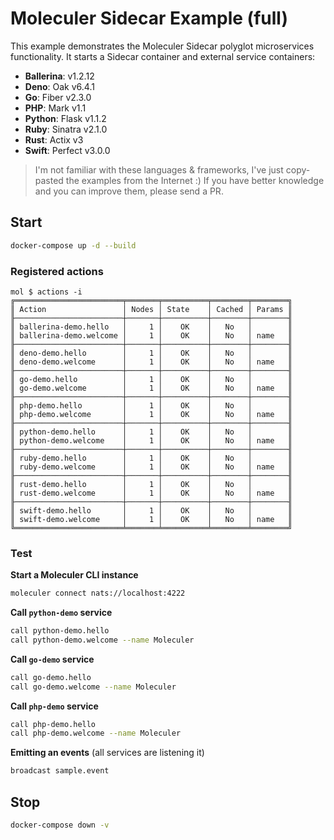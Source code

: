 # Moleculer Sidecar Example (full)

This example demonstrates the Moleculer Sidecar polyglot microservices functionality. It starts a Sidecar container and external service containers:

- **Ballerina**: v1.2.12
- **Deno**: Oak v6.4.1
- **Go**: Fiber v2.3.0
- **PHP**: Mark v1.1
- **Python**: Flask v1.1.2
- **Ruby**: Sinatra v2.1.0
- **Rust**: Actix v3
- **Swift**: Perfect v3.0.0

>I'm not familiar with these languages & frameworks, I've just copy-pasted the examples from the Internet :) If you have better knowledge and you can improve them, please send a PR.

## Start

```bash
docker-compose up -d --build
```

### Registered actions
```
mol $ actions -i
╔════════════════════════╤═══════╤══════════╤════════╤════════╗
║ Action                 │ Nodes │ State    │ Cached │ Params ║
╟────────────────────────┼───────┼──────────┼────────┼────────╢
║ ballerina-demo.hello   │     1 │    OK    │   No   │        ║
║ ballerina-demo.welcome │     1 │    OK    │   No   │ name   ║
╟────────────────────────┼───────┼──────────┼────────┼────────╢
║ deno-demo.hello        │     1 │    OK    │   No   │        ║
║ deno-demo.welcome      │     1 │    OK    │   No   │ name   ║
╟────────────────────────┼───────┼──────────┼────────┼────────╢
║ go-demo.hello          │     1 │    OK    │   No   │        ║
║ go-demo.welcome        │     1 │    OK    │   No   │ name   ║
╟────────────────────────┼───────┼──────────┼────────┼────────╢
║ php-demo.hello         │     1 │    OK    │   No   │        ║
║ php-demo.welcome       │     1 │    OK    │   No   │ name   ║
╟────────────────────────┼───────┼──────────┼────────┼────────╢
║ python-demo.hello      │     1 │    OK    │   No   │        ║
║ python-demo.welcome    │     1 │    OK    │   No   │ name   ║
╟────────────────────────┼───────┼──────────┼────────┼────────╢
║ ruby-demo.hello        │     1 │    OK    │   No   │        ║
║ ruby-demo.welcome      │     1 │    OK    │   No   │ name   ║
╟────────────────────────┼───────┼──────────┼────────┼────────╢
║ rust-demo.hello        │     1 │    OK    │   No   │        ║
║ rust-demo.welcome      │     1 │    OK    │   No   │ name   ║
╟────────────────────────┼───────┼──────────┼────────┼────────╢
║ swift-demo.hello       │     1 │    OK    │   No   │        ║
║ swift-demo.welcome     │     1 │    OK    │   No   │ name   ║
╚════════════════════════╧═══════╧══════════╧════════╧════════╝
```

### Test
**Start a Moleculer CLI instance**
```bash
moleculer connect nats://localhost:4222
```

**Call `python-demo` service**
```bash
call python-demo.hello
call python-demo.welcome --name Moleculer
```

**Call `go-demo` service**
```bash
call go-demo.hello
call go-demo.welcome --name Moleculer
```

**Call `php-demo` service**
```bash
call php-demo.hello
call php-demo.welcome --name Moleculer
```

**Emitting an events** (all services are listening it)
```bash
broadcast sample.event
```

## Stop
```bash
docker-compose down -v
```
